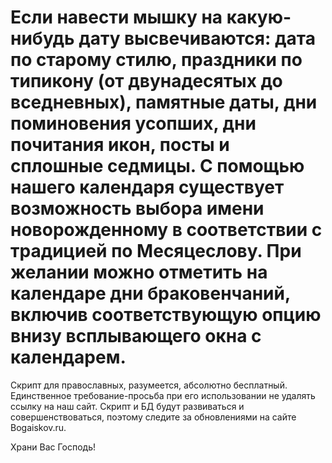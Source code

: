 Если навести мышку на какую-нибудь дату высвечиваются: дата по старому стилю, праздники по типикону (от двунадесятых до вседневных), памятные даты, дни поминовения усопших, дни почитания икон, посты и сплошные седмицы.
С помощью нашего календаря существует возможность выбора имени новорожденному в соответствии с традицией по Месяцеслову.
При желании можно отметить на календаре дни браковенчаний, включив соответствующую опцию внизу всплывающего окна с календарем.
==============================================================================================================
Скрипт для православных, разумеется, абсолютно бесплатный. Единственное требование-просьба при его использовании 
не удалять ссылку на наш сайт.
Скрипт и БД будут развиваться и совершенствоваться, поэтому следите за обновлениями на сайте Bogaiskov.ru. 

Храни Вас Господь!






